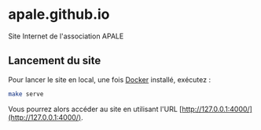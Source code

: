 # apale.github.io

Site Internet de l'association APALE

## Lancement du site

Pour lancer le site en local, une fois [Docker](https://docs.docker.com/) installé, exécutez :

``` sh
make serve
```

Vous pourrez alors accéder au site en utilisant l'URL [http://127.0.0.1:4000/](http://127.0.0.1:4000/).
